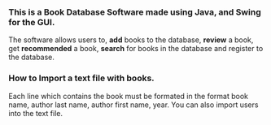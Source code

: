 ### This is a Book Database Software made using Java, and Swing for the GUI.

The software allows users to, **add** books to the database, **review** a book, get **recommended** a book, **search** for books in the database and register to the database.

### How to Import a text file with books.
Each line which contains the book must be formated in the format book name, author last name, author first name, year. You can also import users into the text file.

